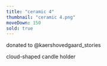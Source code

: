 ```yaml
---
title: "ceramic 4"
thumbnail: "ceramic 4.png"
moveDown: 150
sold: true
---
```

donated to @kaershovedgaard_stories

cloud-shaped candle holder
